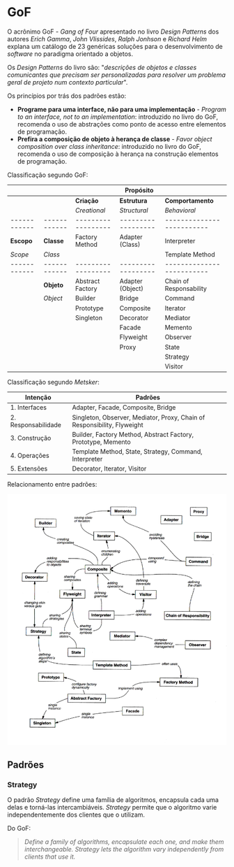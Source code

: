 # GoF

O acrônimo GoF - _Gang of Four_ apresentado no livro _Design Patterns_ dos autores _Erich Gamma_,
 _John Vlissides_, _Ralph Jonhson_ e _Richard Helm_ explana um catálogo de 23 genéricas soluções para o desenvolvimento de _software_ no paradigma orientado a objetos.

Os _Design Patterns_ do livro são: "_descrições de objetos e classes comunicantes que precisam ser personalizadas para resolver um problema geral de projeto num contexto particular_".

Os princípios por trás dos padrões estão:

* **Programe para uma interface, não para uma implementação** - _Program to an interface, not to an implementation_: introduzido no livro do GoF, recomenda o uso de abstrações como ponto de acesso entre elementos de programação.
* **Prefira a composição de objeto à herança de classe** - _Favor object composition over class inheritance_: introduzido no livro do GoF, recomenda o uso de composição à herança na construção elementos de programação.

Classificação segundo GoF:

 |            |            |                  | **Propósito**    |                         |
 |------------|------------|------------------|------------------|-------------------------|
 |            |            | **Criação**      | **Estrutura**    | **Comportamento**       |
 |            |            | _Creational_     | _Structural_     | _Behavioral_            |
 |------------|------------|------------------|------------------|-------------------------|
 | **Escopo** | **Classe** | Factory Method   | Adapter (Class)  | Interpreter             |
 | _Scope_    | _Class_    |                  |                  | Template Method         |
 |------------|------------|------------------|------------------|-------------------------|
 |            | **Objeto** | Abstract Factory | Adapter (Object) | Chain of Responsability |
 |            | _Object_   | Builder          | Bridge           | Command                 |
 |            |            | Prototype        | Composite        | Iterator                |
 |            |            | Singleton        | Decorator        | Mediator                |
 |            |            |                  | Facade           | Memento                 |
 |            |            |                  | Flyweight        | Observer                |
 |            |            |                  | Proxy            | State                   |
 |            |            |                  |                  | Strategy                |
 |            |            |                  |                  | Visitor                 |

Classificação segundo _Metsker_:

| **Intenção**        | **Padrões**                                                              |
|---------------------|--------------------------------------------------------------------------|
| 1. Interfaces       | Adapter, Facade, Composite, Bridge                                       |
| 2. Responsabilidade | Singleton, Observer, Mediator, Proxy, Chain of Responsibility, Flyweight |
| 3. Construção       | Builder, Factory Method, Abstract Factory, Prototype, Memento            |
| 4. Operações        | Template Method, State, Strategy, Command, Interpreter                   |
| 5. Extensões        | Decorator, Iterator, Visitor                                             |

Relacionamento entre padrões:

![Relacionamento entre padrões](../images/arquitetura-gof-relationships.png "Relacionamento entre padrões")

## Padrões

### Strategy

O padrão _Strategy_ define uma família de algoritmos, encapsula cada uma delas e torná-las intercambiáveis. _Strategy_ permite que o algoritmo varie independentemente dos clientes que o utilizam.

Do GoF:
> _Define a family of algorithms, encapsulate each one, and make them interchangeable. Strategy lets the algorithm vary independently from clients that use it._
